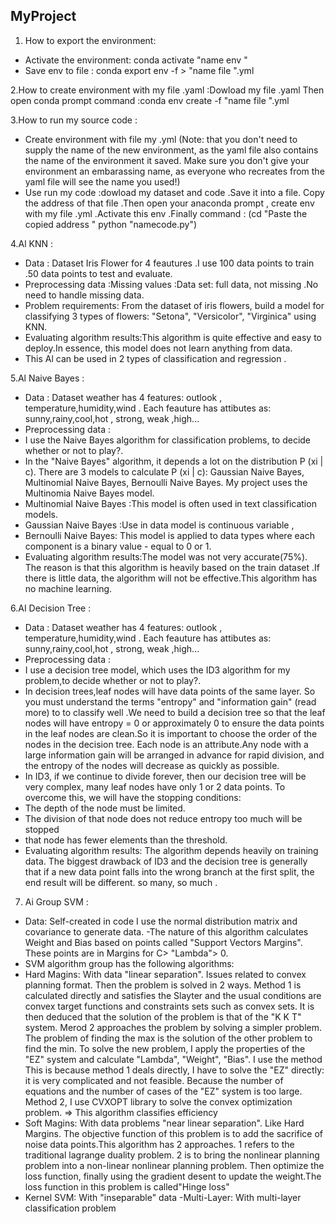 ## MyProject
1. How to export the environment:
* Activate the environment: conda activate "name env "
* Save env to file : conda export env -f > "name file ".yml

2.How to create environment with my file .yaml :Dowload my file .yaml Then open conda prompt command :conda env create  -f "name file ".yml

3.How to run my source code :
* Create environment with file my .yml
(Note: that you don't need to supply the name of the new environment, as the yaml file also contains the name of the environment it saved. Make sure you don't give your environment an embarassing name, as everyone who recreates from the yaml file will see the name you used!)
* Use run my code :dowload my dataset and code .Save it into a file. Copy the address of that file .Then open your anaconda prompt , create env with my file .yml .Activate this env .Finally command :
(cd "Paste the copied address " 
python "namecode.py")

4.Al KNN :
* Data : Dataset Iris Flower for 4 feautures .I use 100 data points to train .50 data points to test and evaluate.
* Preprocessing data :Missing values :Data set: full data, not missing .No need to handle missing data.  
* Problem requirements: From the dataset of iris flowers, build a model for classifying 3 types of flowers: "Setona", "Versicolor", "Virginica" using KNN.
* Evaluating algorithm results:This algorithm is quite effective and easy to deploy.In essence, this model does not learn anything from data.
* This Al can be used in 2 types of classification and regression . 

5.Al Naive Bayes :
* Data : Dataset weather has 4 features: outlook , temperature,humidity,wind  . Each feauture has attibutes as: sunny,rainy,cool,hot , strong, weak ,high...
* Preprocessing data :
* I use the Naive Bayes algorithm for classification problems, to decide whether or not to play?.
* In the "Naive Bayes" algorithm, it depends a lot on the distribution P (xi | c). There are 3 models to calculate P (xi | c): Gaussian Naive Bayes, Multinomial Naive Bayes, Bernoulli Naive Bayes. My project uses the Multinomia Naive Bayes model.
* Multinomial Naive Bayes :This model is often used in text classification models.
* Gaussian Naive Bayes :Use in data model is continuous variable ,
* Bernoulli Naive Bayes: This model is applied to data types where each component is a binary value - equal to 0 or 1.
* Evaluating algorithm results:The model was not very accurate(75%). The reason is that this algorithm is heavily based on the train dataset .If there is little data, the algorithm will not be effective.This algorithm has no machine learning.

6.AI Decision Tree :
* Data : Dataset weather has 4 features: outlook , temperature,humidity,wind  . Each feauture has attibutes as: sunny,rainy,cool,hot , strong, weak ,high...
* Preprocessing data :
* I use a decision tree model, which uses the ID3 algorithm for my problem,to decide whether or not to play?.
* In decision trees,leaf nodes will have data points of the same layer. So you must understand the terms "entropy" and "information gain" (read more) to to classify well .We need to build a decision tree so that the leaf nodes will have entropy = 0 or approximately 0 to ensure the data points in the leaf nodes are clean.So it is important to choose the order of the nodes in the decision tree. Each node is an attribute.Any node with a large information gain will be arranged in advance for rapid division, and the entropy of the nodes will decrease as quickly as possible.
* In ID3, if we continue to divide forever, then our decision tree will be very complex, many leaf nodes have only 1 or 2 data points. To overcome this, we will have the stopping conditions:
* The depth of the node must be limited.
* The division of that node does not reduce entropy too much will be stopped
* that node has fewer elements than the threshold.
* Evaluating algorithm results: The algorithm depends heavily on training data. The biggest drawback of ID3 and the decision tree is generally that if a new data point falls into the wrong branch at the first split, the end result will be different. so many, so much .

7. Ai Group SVM :
- Data: Self-created in code I use the normal distribution matrix and covariance to generate data.
-The nature of this algorithm calculates Weight and Bias based on points called "Support Vectors Margins". These points are in Margins for C> "Lambda"> 0.
- SVM algorithm group has the following algorithms:
- Hard Magins: With data "linear separation". Issues related to convex planning format. Then the problem is solved in 2 ways. Method 1 is calculated directly and satisfies the Slayter and the usual conditions are convex target functions and constraints sets such as convex sets. It is then deduced that the solution of the problem is that of the "K K T" system. Merod 2 approaches the problem by solving a simpler problem. The problem of finding the max is the solution of the other problem to find the min. To solve the new problem, I apply the properties of the "EZ" system and calculate "Lambda", "Weight", "Bias". I use the method This is because method 1 deals directly, I have to solve the "EZ" directly: it is very complicated and not feasible. Because the number of equations and the number of cases of the "EZ" system is too large. Method 2, I use CVXOPT library to solve the convex optimization problem.
=> This algorithm classifies efficiency
- Soft Magins: With data problems "near linear separation". Like Hard Margins. The objective function of this problem is to add the sacrifice of noise data points.This algorithm has 2 approaches. 1 refers to the traditional lagrange duality problem. 2 is to bring the nonlinear planning problem into a non-linear nonlinear planning problem. Then optimize the loss function, finally using the gradient desent to update the weight.The loss function in this problem is called"Hinge loss"
- Kernel SVM: With "inseparable" data
-Multi-Layer: With multi-layer classification problem
